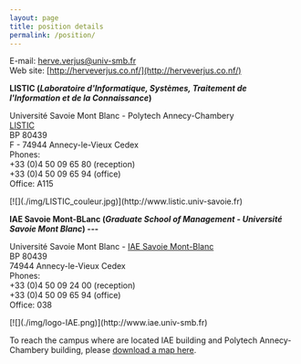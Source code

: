 ```yaml
---
layout: page
title: position details
permalink: /position/
---
```


E-mail: [herve.verjus@univ-smb.fr](mailto:herve.verjus@univ-smb.fr)  
Web site: [http://herveverjus.co.nf/](http://herveverjus.co.nf/)

**LISTIC (_Laboratoire d'Informatique, Systèmes, Traitement de l'Information et de la Connaissance_)**

Université Savoie Mont Blanc - Polytech Annecy-Chambery  
[LISTIC](http://www.listic.univ-savoie.fr/)  
BP 80439  
F - 74944 Annecy-le-Vieux Cedex  
Phones:  
+33 (0)4 50 09 65 80 (reception)  
+33 (0)4 50 09 65 94 (office)  
Office: A115</div>

<div id="logo">[![](./img/LISTIC_couleur.jpg)](http://www.listic.univ-savoie.fr)</div>

**IAE Savoie Mont-BLanc (_Graduate School of Management - Université Savoie Mont Blanc_) ---**

Université Savoie Mont Blanc - [IAE Savoie Mont-Blanc](http://www.iae.univ-smb.fr)  
BP 80439  
74944 Annecy-le-Vieux Cedex  
Phones:  
+33 (0)4 50 09 24 00 (reception)  
+33 (0)4 50 09 65 94 (office)  
Office: 038</div>

<div id="logo">[![](./img/logo-IAE.png)](http://www.iae.univ-smb.fr)</div>

To reach the campus where are located IAE building and Polytech Annecy-Chambery building, please [download a map here](http://www.iae.univ-savoie.fr/images/iae/plans/Plan_d_acces_IAE_Savoie_Mont_Blanc_site_d_Annecy.pdf).
